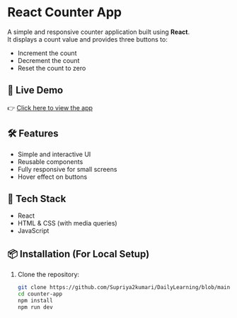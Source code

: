 # React Counter App

A simple and responsive counter application built using **React**.  
It displays a count value and provides three buttons to:

- Increment the count
- Decrement the count
- Reset the count to zero

## 🚀 Live Demo

👉 [Click here to view the app](https://heartfelt-florentine-2322ea.netlify.app/)


## 🛠️ Features

- Simple and interactive UI
- Reusable components
- Fully responsive for small screens
- Hover effect on buttons

## 🧱 Tech Stack

- React
- HTML & CSS (with media queries)
- JavaScript

## 📦 Installation (For Local Setup)

1. Clone the repository:
   ```bash
   git clone https://github.com/Supriya2kumari/DailyLearning/blob/main/React/Day-1/Counter-app
   cd counter-app
   npm install
   npm run dev